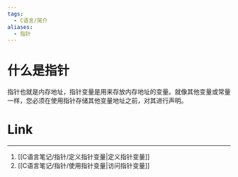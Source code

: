 ```yaml
---
tags:
  - C语言/简介
aliases:
  - 指针
---
```

# 什么是指针

指针也就是内存地址，指针变量是用来存放内存地址的变量。就像其他变量或常量一样，您必须在使用指针存储其他变量地址之前，对其进行声明。



# Link
---
1. [[C语言笔记/指针/定义指针变量|定义指针变量]]
2. [[C语言笔记/指针/使用指针变量|访问指针变量]]